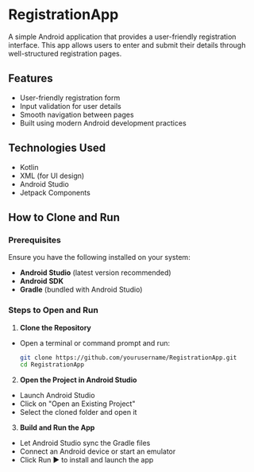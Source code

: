 # RegistrationApp

A simple Android application that provides a user-friendly registration interface. This app allows users to enter and submit their details through well-structured registration pages.

## Features
- User-friendly registration form
- Input validation for user details
- Smooth navigation between pages  
- Built using modern Android development practices

## Technologies Used
- Kotlin  
- XML (for UI design)  
- Android Studio  
- Jetpack Components

## How to Clone and Run

### Prerequisites

Ensure you have the following installed on your system:  
- **Android Studio** (latest version recommended)  
- **Android SDK**  
- **Gradle** (bundled with Android Studio)

### Steps to Open and Run

1. **Clone the Repository**  

 - Open a terminal or command prompt and run:  
   ```bash
   git clone https://github.com/yourusername/RegistrationApp.git
   cd RegistrationApp
   ```

2. **Open the Project in Android Studio**
-  Launch Android Studio
- Click on "Open an Existing Project"
- Select the cloned folder and open it

3. **Build and Run the App**
- Let Android Studio sync the Gradle files
- Connect an Android device or start an emulator
- Click Run ▶ to install and launch the app
